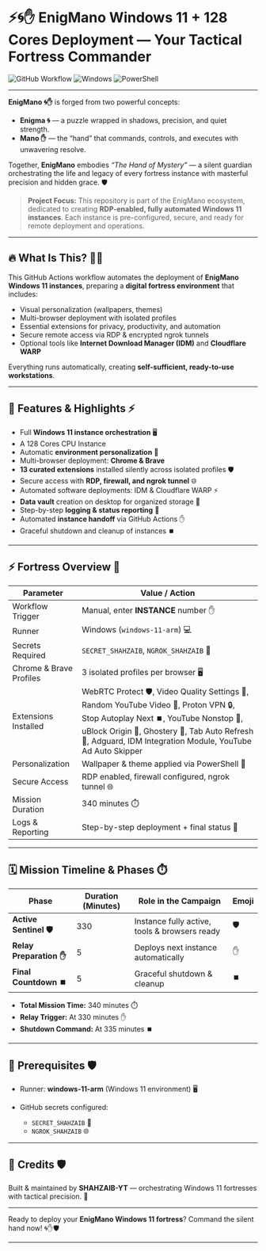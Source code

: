 # ⚡🌀✋ EnigMano Windows 11 + 128 Cores Deployment — Your Tactical Fortress Commander

![GitHub Workflow](https://img.shields.io/badge/GitHub-Workflow-blue?style=for-the-badge\&logo=github\&logoColor=white)
![Windows](https://img.shields.io/badge/Runner-Windows-lime?style=for-the-badge\&logo=windows\&logoColor=white)
![PowerShell](https://img.shields.io/badge/Script-PowerShell-178600?style=for-the-badge\&logo=powershell\&logoColor=white)

---

**EnigMano 🌀✋** is forged from two powerful concepts:

* **Enigma 🌀** — a puzzle wrapped in shadows, precision, and quiet strength.
* **Mano ✋** — the “hand” that commands, controls, and executes with unwavering resolve.

Together, **EnigMano** embodies *“The Hand of Mystery”* — a silent guardian orchestrating the life and legacy of every fortress instance with masterful precision and hidden grace. 🛡️

> **Project Focus:** This repository is part of the EnigMano ecosystem, dedicated to creating **RDP-enabled, fully automated Windows 11 instances**. Each instance is pre-configured, secure, and ready for remote deployment and operations.

---

## 🔥 What Is This? 🕵️‍♂️

This GitHub Actions workflow automates the deployment of **EnigMano Windows 11 instances**, preparing a **digital fortress environment** that includes:

* Visual personalization (wallpapers, themes)
* Multi-browser deployment with isolated profiles
* Essential extensions for privacy, productivity, and automation
* Secure remote access via RDP & encrypted ngrok tunnels
* Optional tools like **Internet Download Manager (IDM)** and **Cloudflare WARP**

Everything runs automatically, creating **self-sufficient, ready-to-use workstations**.

---

## 🚀 Features & Highlights ⚡

* Full **Windows 11 instance orchestration** 🖥️
* A 128 Cores CPU Instance
* Automatic **environment personalization** 🎨
* Multi-browser deployment: **Chrome & Brave**
* **13 curated extensions** installed silently across isolated profiles 🛡️
* Secure access with **RDP, firewall, and ngrok tunnel** 🌐
* Automated software deployments: IDM & Cloudflare WARP ⚡
* **Data vault** creation on desktop for organized storage 📂
* Step-by-step **logging & status reporting** 📝
* Automated **instance handoff** via GitHub Actions ✋
* Graceful shutdown and cleanup of instances ⏹️

---

## ⚡ Fortress Overview 🏰

| Parameter               | Value / Action                                                                                                                                                                                                                                 |
| ----------------------- | ---------------------------------------------------------------------------------------------------------------------------------------------------------------------------------------------------------------------------------------------- |
| Workflow Trigger        | Manual, enter **INSTANCE** number ✋                                                                                                                                                                                                            |
| Runner                  | Windows (`windows-11-arm`) 💻                                                                                                                                                                                                                  |
| Secrets Required        | `SECRET_SHAHZAIB`, `NGROK_SHAHZAIB` 🔐                                                                                                                                                                                                         |
| Chrome & Brave Profiles | 3 isolated profiles per browser 🖥️                                                                                                                                                                                                            |
| Extensions Installed    | WebRTC Protect 🛡️, Video Quality Settings 🎥, Random YouTube Video 🎲, Proton VPN 🔒, Stop Autoplay Next ⏹️, YouTube Nonstop 🔁, uBlock Origin 🚫, Ghostery 👻, Tab Auto Refresh 🔄, Adguard, IDM Integration Module, YouTube Ad Auto Skipper |
| Personalization         | Wallpaper & theme applied via PowerShell 🎨                                                                                                                                                                                                    |
| Secure Access           | RDP enabled, firewall configured, ngrok tunnel 🌐                                                                                                                                                                                              |
| Mission Duration        | 340 minutes ⏱️                                                                                                                                                                                                                                 |
| Logs & Reporting        | Step-by-step deployment + final status 📝                                                                                                                                                                                                      |

---

## 🗓️ Mission Timeline & Phases ⏱️

| Phase                   | Duration (Minutes) | Role in the Campaign                          | Emoji |
| ----------------------- | ------------------ | --------------------------------------------- | ----- |
| **Active Sentinel 🛡️** | 330                | Instance fully active, tools & browsers ready | 🛡️   |
| **Relay Preparation ✋** | 5                  | Deploys next instance automatically           | ✋     |
| **Final Countdown ⏹️**  | 5                  | Graceful shutdown & cleanup                   | ⏹️    |

* **Total Mission Time:** 340 minutes ⏱️
* **Relay Trigger:** At 330 minutes ✋
* **Shutdown Command:** At 335 minutes ⏹️

---

## 🔐 Prerequisites 🛡️

* Runner: **windows-11-arm** (Windows 11 environment) 🖥️
* GitHub secrets configured:

  * `SECRET_SHAHZAIB` 🔑
  * `NGROK_SHAHZAIB` 🌐

---

## 🙌 Credits 🛡️

Built & maintained by **SHAHZAIB-YT** — orchestrating Windows 11 fortresses with tactical precision. 🔋

---

Ready to deploy your **EnigMano Windows 11 fortress**? Command the silent hand now! 🌀✋🛡️

---

